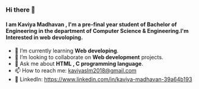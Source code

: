 ### Hi there 👋
 #### I am Kaviya Madhavan , I'm a pre-final year student of Bachelor of Engineering in the department of Computer Science & Engineering.I'm Interested in web devoloping.
- 🌱 I’m currently learning **Web developing**.
- 👯 I’m looking to collaborate on **Web development** projects.
- 💬 Ask me about **HTML , C programming language**.
- 📫 How to reach me: kaviyaslm2018@gmail.com
- 🔗 LinkedIn: https://www.linkedin.com/in/kaviya-madhavan-39a64b193

